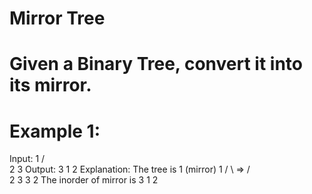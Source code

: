# Mirror Tree

# Given a Binary Tree, convert it into its mirror.

# Example 1:

Input:
      1
    /  \
   2    3
Output: 3 1 2
Explanation: The tree is
   1    (mirror)  1
 /  \    =>      /  \
2    3          3    2
The inorder of mirror is 3 1 2
